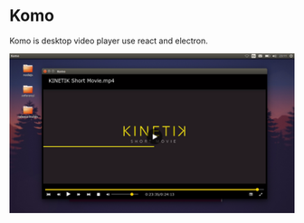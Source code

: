 # Komo

Komo is desktop video player use react and electron.

<img src="https://github.com/MAinulYaqin/komo/blob/master/screenshots/Screenshot%20from%202018-04-14%2023-11-20.png?raw=true"/>

